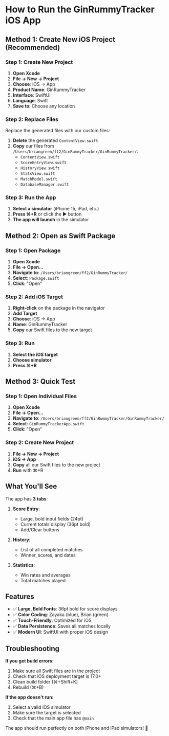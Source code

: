 # How to Run the GinRummyTracker iOS App

## Method 1: Create New iOS Project (Recommended)

### Step 1: Create New Project
1. **Open Xcode**
2. **File → New → Project**
3. **Choose**: iOS → App
4. **Product Name**: GinRummyTracker
5. **Interface**: SwiftUI
6. **Language**: Swift
7. **Save to**: Choose any location

### Step 2: Replace Files
Replace the generated files with our custom files:

1. **Delete** the generated `ContentView.swift`
2. **Copy** our files from `/Users/briangreen/ff2/GinRummyTracker/GinRummyTracker/`:
   - `ContentView.swift`
   - `ScoreEntryView.swift`
   - `HistoryView.swift`
   - `StatsView.swift`
   - `MatchModel.swift`
   - `DatabaseManager.swift`

### Step 3: Run the App
1. **Select a simulator** (iPhone 15, iPad, etc.)
2. **Press ⌘+R** or click the ▶️ button
3. **The app will launch** in the simulator

## Method 2: Open as Swift Package

### Step 1: Open Package
1. **Open Xcode**
2. **File → Open...**
3. **Navigate to**: `/Users/briangreen/ff2/GinRummyTracker/`
4. **Select**: `Package.swift`
5. **Click**: "Open"

### Step 2: Add iOS Target
1. **Right-click** on the package in the navigator
2. **Add Target**
3. **Choose**: iOS → App
4. **Name**: GinRummyTracker
5. **Copy** our Swift files to the new target

### Step 3: Run
1. **Select the iOS target**
2. **Choose simulator**
3. **Press ⌘+R**

## Method 3: Quick Test

### Step 1: Open Individual Files
1. **Open Xcode**
2. **File → Open...**
3. **Navigate to**: `/Users/briangreen/ff2/GinRummyTracker/GinRummyTracker/`
4. **Select**: `GinRummyTrackerApp.swift`
5. **Click**: "Open"

### Step 2: Create New Project
1. **File → New → Project**
2. **iOS → App**
3. **Copy** all our Swift files to the new project
4. **Run** with ⌘+R

## What You'll See

The app has **3 tabs**:

1. **Score Entry**: 
   - Large, bold input fields (24pt)
   - Current totals display (36pt bold)
   - Add/Clear buttons

2. **History**: 
   - List of all completed matches
   - Winner, scores, and dates

3. **Statistics**: 
   - Win rates and averages
   - Total matches played

## Features

- ✅ **Large, Bold Fonts**: 36pt bold for score displays
- ✅ **Color Coding**: Zayaka (blue), Brian (green)
- ✅ **Touch-Friendly**: Optimized for iOS
- ✅ **Data Persistence**: Saves all matches locally
- ✅ **Modern UI**: SwiftUI with proper iOS design

## Troubleshooting

**If you get build errors:**
1. Make sure all Swift files are in the project
2. Check that iOS deployment target is 17.0+
3. Clean build folder (⌘+Shift+K)
4. Rebuild (⌘+B)

**If the app doesn't run:**
1. Select a valid iOS simulator
2. Make sure the target is selected
3. Check that the main app file has `@main`

The app should run perfectly on both iPhone and iPad simulators! 🎯
